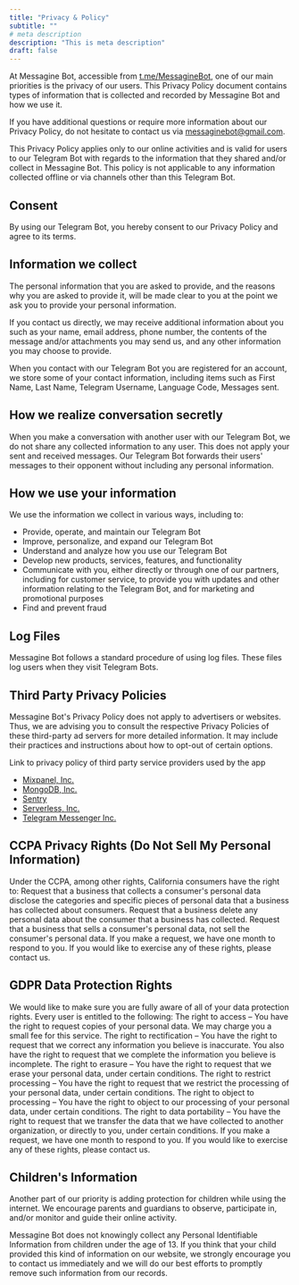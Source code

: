 ```yaml
---
title: "Privacy & Policy"
subtitle: ""
# meta description
description: "This is meta description"
draft: false
---
```


At Messagine Bot, accessible from [t.me/MessagineBot](https://t.me/MessagineBot), one of our main priorities is the privacy of our users. This Privacy Policy document contains types of information that is collected and recorded by Messagine Bot and how we use it.

If you have additional questions or require more information about our Privacy Policy, do not hesitate to contact us via [messaginebot@gmail.com](mailto:messaginebot@gmail.com).

This Privacy Policy applies only to our online activities and is valid for users to our Telegram Bot with regards to the information that they shared and/or collect in Messagine Bot. This policy is not applicable to any information collected offline or via channels other than this Telegram Bot.

## Consent

By using our Telegram Bot, you hereby consent to our Privacy Policy and agree to its terms.

## Information we collect

The personal information that you are asked to provide, and the reasons why you are asked to provide it, will be made clear to you at the point we ask you to provide your personal information.

If you contact us directly, we may receive additional information about you such as your name, email address, phone number, the contents of the message and/or attachments you may send us, and any other information you may choose to provide.

When you contact with our Telegram Bot you are registered for an account, we store some of your contact information, including items such as First Name, Last Name, Telegram Username, Language Code, Messages sent.

## How we realize conversation secretly

When you make a conversation with another user with our Telegram Bot, we do not share any collected information to any user. This does not apply your sent and received messages. Our Telegram Bot forwards their users' messages to their opponent without including any personal information.

## How we use your information

We use the information we collect in various ways, including to:

* Provide, operate, and maintain our Telegram Bot
* Improve, personalize, and expand our Telegram Bot
* Understand and analyze how you use our Telegram Bot
* Develop new products, services, features, and functionality
* Communicate with you, either directly or through one of our partners, including for customer service, to provide you with updates and other information relating to the Telegram Bot, and for marketing and promotional purposes
* Find and prevent fraud

## Log Files

Messagine Bot follows a standard procedure of using log files. These files log users when they visit Telegram Bots.

## Third Party Privacy Policies

Messagine Bot's Privacy Policy does not apply to advertisers or websites. Thus, we are advising you to consult the respective Privacy Policies of these third-party ad servers for more detailed information. It may include their practices and instructions about how to opt-out of certain options.

Link to privacy policy of third party service providers used by the app

* [Mixpanel, Inc.](https://mixpanel.com/legal/privacy-policy)
* [MongoDB, Inc.](https://www.mongodb.com/legal/privacy-policy)
* [Sentry](https://sentry.io/privacy)
* [Serverless, Inc.](https://app.serverless.com/legal/privacy)
* [Telegram Messenger Inc.](https://telegram.org/privacy)

## CCPA Privacy Rights (Do Not Sell My Personal Information)

Under the CCPA, among other rights, California consumers have the right to:
Request that a business that collects a consumer's personal data disclose the categories and specific pieces of personal data that a business has collected about consumers.
Request that a business delete any personal data about the consumer that a business has collected.
Request that a business that sells a consumer's personal data, not sell the consumer's personal data.
If you make a request, we have one month to respond to you. If you would like to exercise any of these rights, please contact us.

## GDPR Data Protection Rights

We would like to make sure you are fully aware of all of your data protection rights. Every user is entitled to the following:
The right to access – You have the right to request copies of your personal data. We may charge you a small fee for this service.
The right to rectification – You have the right to request that we correct any information you believe is inaccurate. You also have the right to request that we complete the information you believe is incomplete.
The right to erasure – You have the right to request that we erase your personal data, under certain conditions.
The right to restrict processing – You have the right to request that we restrict the processing of your personal data, under certain conditions.
The right to object to processing – You have the right to object to our processing of your personal data, under certain conditions.
The right to data portability – You have the right to request that we transfer the data that we have collected to another organization, or directly to you, under certain conditions.
If you make a request, we have one month to respond to you. If you would like to exercise any of these rights, please contact us.

## Children's Information

Another part of our priority is adding protection for children while using the internet. We encourage parents and guardians to observe, participate in, and/or monitor and guide their online activity.

Messagine Bot does not knowingly collect any Personal Identifiable Information from children under the age of 13. If you think that your child provided this kind of information on our website, we strongly encourage you to contact us immediately and we will do our best efforts to promptly remove such information from our records.
